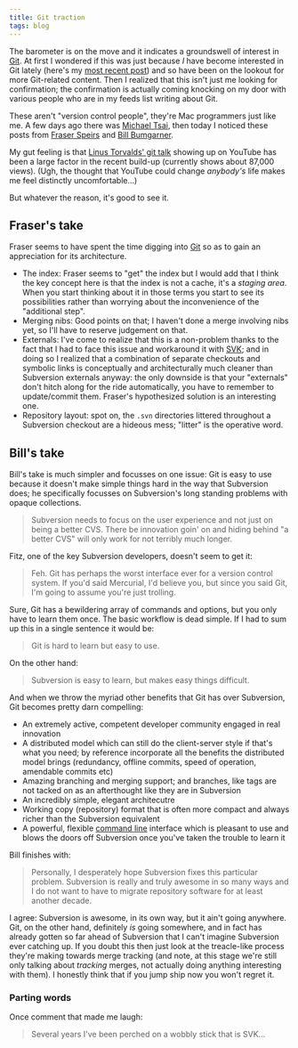 ```yaml
---
title: Git traction
tags: blog
---
```


The barometer is on the move and it indicates a groundswell of interest in [Git](http://www.wincent.com/wiki/Git). At first I wondered if this was just because _I_ have become interested in Git lately (here's my [most recent post](http://www.wincent.com/a/about/wincent/weblog/archives/2007/07/git_hooks.php)) and so have been on the lookout for more Git-related content. Then I realized that this isn't just me looking for confirmation; the confirmation is actually coming knocking on my door with various people who are in my feeds list writing about Git.

These aren't "version control people", they're Mac programmers just like me. A few days ago there was [Michael Tsai](http://mjtsai.com/blog/2007/07/15/subversion-to-git/), then today I noticed these posts from [Fraser Speirs](http://speirs.org/2007/07/19/a-subversion-user-looks-at-git/) and [Bill Bumgarner](http://www.friday.com/bbum/2007/07/19/git-will-eat-subversions-lunch/).

My gut feeling is that [Linus Torvalds' git talk](http://www.youtube.com/watch?v=4XpnKHJAok8) showing up on YouTube has been a large factor in the recent build-up (currently shows about 87,000 views). (Ugh, the thought that YouTube could change _anybody's_ life makes me feel distinctly uncomfortable...)

But whatever the reason, it's good to see it.

## Fraser's take

Fraser seems to have spent the time digging into [Git](http://www.wincent.com/wiki/Git) so as to gain an appreciation for its architecture.

-   The index: Fraser seems to "get" the index but I would add that I think the key concept here is that the index is not a cache, it's a _staging area_. When you start thinking about it in those terms you start to see its possibilities rather than worrying about the inconvenience of the "additional step".
-   Merging nibs: Good points on that; I haven't done a merge involving nibs yet, so I'll have to reserve judgement on that.
-   Externals: I've come to realize that this is a non-problem thanks to the fact that I had to face this issue and workaround it with [SVK](http://www.wincent.com/wiki/SVK); and in doing so I realized that a combination of separate checkouts and symbolic links is conceptually and architecturally much cleaner than Subversion externals anyway: the only downside is that your "externals" don't hitch along for the ride automatically, you have to remember to update/commit them. Fraser's hypothesized solution is an interesting one.
-   Repository layout: spot on, the `.svn` directories littered throughout a Subversion checkout are a hideous mess; "litter" is the operative word.

## Bill's take

Bill's take is much simpler and focusses on one issue: Git is easy to use because it doesn't make simple things hard in the way that Subversion does; he specifically focusses on Subversion's long standing problems with opaque collections.

> Subversion needs to focus on the user experience and not just on being a better CVS. There be innovation goin' on and hiding behind "a better CVS" will only work for not terribly much longer.

Fitz, one of the key Subversion developers, doesn't seem to get it:

> Feh. Git has perhaps the worst interface ever for a version control system. If you'd said Mercurial, I'd believe you, but since you said Git, I'm going to assume you're just trolling.

Sure, Git has a bewildering array of commands and options, but you only have to learn them once. The basic workflow is dead simple. If I had to sum up this in a single sentence it would be:

> Git is hard to learn but easy to use.

On the other hand:

> Subversion is easy to learn, but makes easy things difficult.

And when we throw the myriad other benefits that Git has over Subversion, Git becomes pretty darn compelling:

-   An extremely active, competent developer community engaged in real innovation
-   A distributed model which can still do the client-server style if that's what you need; by reference incorporate all the benefits the distributed model brings (redundancy, offline commits, speed of operation, amendable commits etc)
-   Amazing branching and merging support; and branches, like tags are not tacked on as an afterthought like they are in Subversion
-   An incredibly simple, elegant architecutre
-   Working copy (repository) format that is often more compact and always richer than the Subversion equivalent
-   A powerful, flexible [command line](http://www.wincent.com/wiki/command%20line) interface which is pleasant to use and blows the doors off Subversion once you've taken the trouble to learn it

Bill finishes with:

> Personally, I desperately hope Subversion fixes this particular problem. Subversion is really and truly awesome in so many ways and I do not want to have to migrate repository software for at least another decade.

I agree: Subversion is awesome, in its own way, but it ain't going anywhere. Git, on the other hand, definitely _is_ going somewhere, and in fact has already gotten so far ahead of Subversion that I can't imagine Subversion ever catching up. If you doubt this then just look at the treacle-like process they're making towards merge tracking (and note, at this stage we're still only talking about _tracking_ merges, not actually doing anything interesting with them). I honestly think that if you jump ship now you won't regret it.

### Parting words

Once comment that made me laugh:

> Several years I've been perched on a wobbly stick that is SVK...
